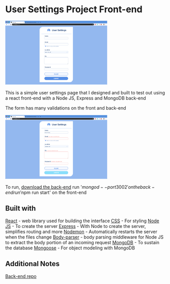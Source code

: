 # User Settings Project Front-end

<img alt="User-setting-image" src="images/User-setting-image.png" width="320px" height="200px">

This is a simple user settings page that I designed and built to test out using a react front-end with a Node JS, Express and MongoDB back-end

The form has many validations on the front and back-end

<img alt="User-setting-image" src="images/User-setting-image2.png" width="320px" height="200px">

To run, [download the back-end](https://github.com/EvanPavley/user-backend)
run '$mongod --port 3002' on the back-end
run '$npm run start' on the front-end

## Built with
[React](https://reactjs.org/) - web library used for building the interface
[CSS](https://developer.mozilla.org/en-US/docs/Web/CSS) - For styling
[Node JS](https://nodejs.org/en/) - To create the server
[Express](https://expressjs.com/) - With Node to create the server, simplifies routing and more
[Nodemon](https://nodemon.io/) - Automatically restarts the server when the files change
[Body-parser](https://www.npmjs.com/package/body-parser) - body parsing middleware for Node JS to extract the body portion of an incoming request
[MongoDB](https://www.mongodb.com/) - To sustain the database
[Mongoose](https://mongoosejs.com/) - For object modeling with MongoDB

## Additional Notes
[Back-end repo](https://github.com/EvanPavley/user-backend)
